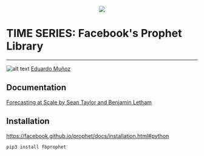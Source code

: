 <p align="center"> 
<img src="https://github.com/emunozlorenzo/MasterDataScience/blob/master/img/image2.png">
</p>

# TIME SERIES: Facebook's Prophet Library
___

![alt text](https://github.com/emunozlorenzo/MasterDataScience/blob/master/img/icon2.png "Logo Title Text 1") [Eduardo Muñoz](https://www.linkedin.com/in/eduardo-mu%C3%B1oz-lorenzo-14144a144/)

## Documentation

[Forecasting at Scale by Sean Taylor and Benjamin Letham](https://peerj.com/preprints/3190.pdf)

## Installation

https://facebook.github.io/prophet/docs/installation.html#python

```sh
pip3 install fbprophet
```
